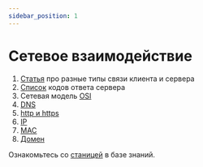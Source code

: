 ```yaml
---
sidebar_position: 1
---
```


# Сетевое взаимодействие

1. [Статья](https://myrusakov.ru/long-polling-websockets-sse-and-comet.html) про разные типы связи клиента и сервера
2. [Список](https://ru.wikipedia.org/wiki/%D0%A1%D0%BF%D0%B8%D1%81%D0%BE%D0%BA_%D0%BA%D0%BE%D0%B4%D0%BE%D0%B2_%D1%81%D0%BE%D1%81%D1%82%D0%BE%D1%8F%D0%BD%D0%B8%D1%8F_HTTP) кодов ответа сервера
3. Сетевая модель [OSI](https://selectel.ru/blog/osi-for-beginners/#:~:text=%D0%A1%D0%B5%D1%82%D0%B5%D0%B2%D0%B0%D1%8F%20%D0%BC%D0%BE%D0%B4%D0%B5%D0%BB%D1%8C%20OSI%20%D0%B8%D0%BC%D0%B5%D0%B5%D1%82%20%D1%81%D0%B5%D0%BC%D1%8C,%D0%BF%D1%80%D0%B8%D0%BD%D1%86%D0%B8%D0%BF%D1%8B%20%D1%80%D0%B0%D0%B1%D0%BE%D1%82%D1%8B%20%D1%81%D0%B5%D1%82%D0%B5%D0%B9%20%D0%BF%D0%B5%D1%80%D0%B5%D0%B4%D0%B0%D1%87%D0%B8%20%D0%B4%D0%B0%D0%BD%D0%BD%D1%8B%D1%85.)
4. [DNS](https://timeweb.com/ru/community/articles/chto-takoe-dns-prostymi-slovami#:~:text=%D0%95%D1%81%D0%BB%D0%B8%20%D0%B3%D0%BE%D0%B2%D0%BE%D1%80%D0%B8%D1%82%D1%8C%20%D0%BA%D0%BE%D0%BD%D0%BA%D1%80%D0%B5%D1%82%D0%BD%D0%B5%D0%B5%2C%20DNS%20%E2%80%94%20%D1%81%D0%B8%D1%81%D1%82%D0%B5%D0%BC%D0%B0,%D0%B0%D0%B4%D1%80%D0%B5%D1%81%20%D0%B8%20%D0%BF%D0%B5%D1%80%D0%B5%D0%B4%D0%B0%D0%B5%D1%82%20%D0%B2%D0%B0%D1%88%D0%B5%D0%BC%D1%83%20%D1%83%D1%81%D1%82%D1%80%D0%BE%D0%B9%D1%81%D1%82%D0%B2%D1%83.)
5. [http и https](https://journal.sweb.ru/article/v-chem-razlichiya-mezhdu-http-i-https)
6. [IP](https://www.kaspersky.ru/resource-center/definitions/what-is-an-ip-address)
7. [MAC](https://habr.com/ru/post/483670/)
8. [Домен](https://www.unisender.com/ru/support/about/glossary/chto-takoe-domen/)

Ознакомьтесь со [станицей](../../learning/socket) в базе знаний. 
